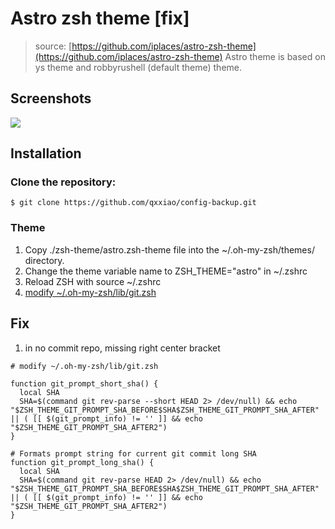 # Astro zsh theme [fix]

> source: [https://github.com/iplaces/astro-zsh-theme](https://github.com/iplaces/astro-zsh-theme)
Astro theme is based on ys theme and robbyrushell (default theme) theme.

## Screenshots
![](https://gitee.com/qxxiao_hust/pic/raw/master/img/20211214192055.png)


## Installation
### Clone the repository:

```
$ git clone https://github.com/qxxiao/config-backup.git
```

### Theme
1. Copy ./zsh-theme/astro.zsh-theme file into the ~/.oh-my-zsh/themes/ directory.
2. Change the theme variable name to ZSH_THEME="astro" in ~/.zshrc
3. Reload ZSH with source ~/.zshrc
4. [modify ~/.oh-my-zsh/lib/git.zsh](#Fix)

## Fix
1. in no commit repo, missing right center bracket
```
# modify ~/.oh-my-zsh/lib/git.zsh

function git_prompt_short_sha() {
  local SHA
  SHA=$(command git rev-parse --short HEAD 2> /dev/null) && echo "$ZSH_THEME_GIT_PROMPT_SHA_BEFORE$SHA$ZSH_THEME_GIT_PROMPT_SHA_AFTER" || ( [[ $(git_prompt_info) != '' ]] && echo "$ZSH_THEME_GIT_PROMPT_SHA_AFTER2")
}

# Formats prompt string for current git commit long SHA
function git_prompt_long_sha() {
  local SHA
  SHA=$(command git rev-parse HEAD 2> /dev/null) && echo "$ZSH_THEME_GIT_PROMPT_SHA_BEFORE$SHA$ZSH_THEME_GIT_PROMPT_SHA_AFTER" || ( [[ $(git_prompt_info) != '' ]] && echo "$ZSH_THEME_GIT_PROMPT_SHA_AFTER2")
}
```